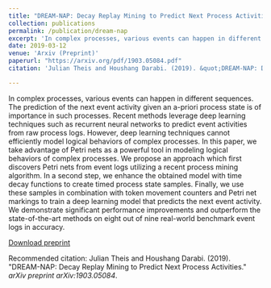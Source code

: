 ```yaml
---
title: "DREAM-NAP: Decay Replay Mining to Predict Next Process Activities"
collection: publications
permalink: /publication/dream-nap
excerpt: 'In complex processes, various events can happen in different sequences. The prediction of the next event activity given an a-priori process state is of importance in such processes. Recent methods leverage deep learning techniques such as recurrent neural networks to predict event activities from raw process logs. However, deep learning techniques cannot efficiently model logical behaviors of complex processes. In this paper, we take advantage of Petri nets as a powerful tool in modeling logical behaviors of complex processes. We propose an approach which first discovers Petri nets from event logs utilizing a recent process mining algorithm. In a second step, we enhance the obtained model with time decay functions to create timed process state samples. Finally, we use these samples in combination with token movement counters and Petri net markings to train a deep learning model that predicts the next event activity. We demonstrate significant performance improvements and outperform the state-of-the-art methods on eight out of nine real-world benchmark event logs in accuracy.'
date: 2019-03-12
venue: 'Arxiv (Preprint)'
paperurl: "https://arxiv.org/pdf/1903.05084.pdf"
citation: 'Julian Theis and Houshang Darabi. (2019). &quot;DREAM-NAP: Decay Replay Mining to Predict Next Process Activities.&quot; <i>arXiv preprint arXiv:1903.05084</i>.'

---
```

In complex processes, various events can happen in different sequences. The prediction of the next event activity given an a-priori process state is of importance in such processes. Recent methods leverage deep learning techniques such as recurrent neural networks to predict event activities from raw process logs. However, deep learning techniques cannot efficiently model logical behaviors of complex processes. In this paper, we take advantage of Petri nets as a powerful tool in modeling logical behaviors of complex processes. We propose an approach which first discovers Petri nets from event logs utilizing a recent process mining algorithm. In a second step, we enhance the obtained model with time decay functions to create timed process state samples. Finally, we use these samples in combination with token movement counters and Petri net markings to train a deep learning model that predicts the next event activity. We demonstrate significant performance improvements and outperform the state-of-the-art methods on eight out of nine real-world benchmark event logs in accuracy.

[Download preprint](https://arxiv.org/pdf/1903.05084.pdf)

Recommended citation: Julian Theis and Houshang Darabi. (2019). "DREAM-NAP: Decay Replay Mining to Predict Next Process Activities." <i>arXiv preprint arXiv:1903.05084</i>.
